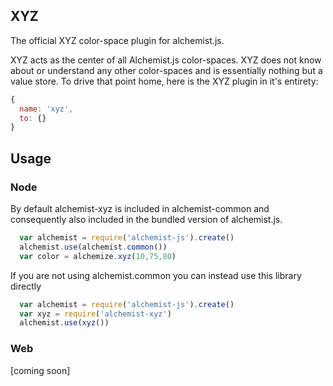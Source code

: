 XYZ
---

The official XYZ color-space plugin for alchemist.js.

XYZ acts as the center of all Alchemist.js color-spaces. XYZ does not know about or understand any other color-spaces and is essentially nothing but a value store. To drive that point home, here is the XYZ plugin in it's entirety:

```js
{
  name: 'xyz',
  to: {}
}
```

Usage
-----

### Node

By default alchemist-xyz is included in alchemist-common and consequently also
included in the bundled version of alchemist.js.

```js
  var alchemist = require('alchemist-js').create()
  alchemist.use(alchemist.common())
  var color = alchemize.xyz(10,75,80)
```

If you are not using alchemist.common you can instead use this library directly

```js
  var alchemist = require('alchemist-js').create()
  var xyz = require('alchemist-xyz')
  alchemist.use(xyz())
```

### Web

[coming soon]
